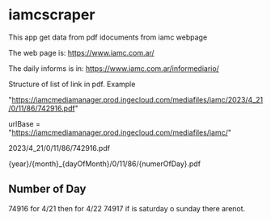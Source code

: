# iamcscraper
This app get data from pdf idocuments from iamc webpage

The web page is: https://www.iamc.com.ar/

The daily informs is in: https://www.iamc.com.ar/informediario/

Structure of list of link in pdf. Example

"https://iamcmediamanager.prod.ingecloud.com/mediafiles/iamc/2023/4_21/0/11/86/742916.pdf"

urlBase = "https://iamcmediamanager.prod.ingecloud.com/mediafiles/iamc/"

2023/4_21/0/11/86/742916.pdf

 {year}/{month}_{dayOfMonth}/0/11/86/{numerOfDay}.pdf

## Number of Day

74916 for 4/21 then for 4/22 74917 if is saturday o sunday there arenot.







